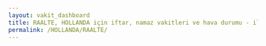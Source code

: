 ```yaml
---
layout: vakit_dashboard
title: RAALTE, HOLLANDA için iftar, namaz vakitleri ve hava durumu - ilçe/eyalet seç
permalink: /HOLLANDA/RAALTE/
---
```


<script type="text/javascript">
  var GLOBAL_COUNTRY = 'HOLLANDA';
  var GLOBAL_CITY = 'RAALTE';
  var GLOBAL_STATE = '';
  var lat = 72;
  var lon = 21;
</script>
